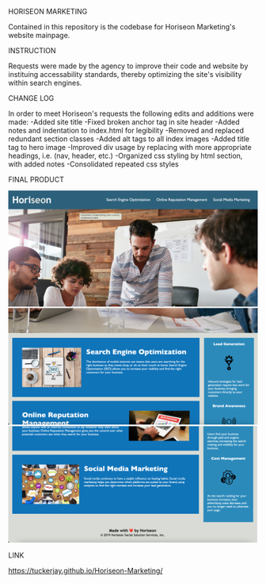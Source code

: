 HORISEON MARKETING

Contained in this repository is the codebase for Horiseon Marketing's website mainpage.


INSTRUCTION

Requests were made by the agency to improve their code and website by instituing accessability standards, thereby optimizing the site's visibility within search engines.


CHANGE LOG

In order to meet Horiseon's requests the following edits and additions were made: 
    -Added site title 
    -Fixed broken anchor tag in site header 
    -Added notes and indentation to index.html for legibility 
    -Removed and replaced redundant section classes 
    -Added alt tags to all index images 
    -Added title tag to hero image 
    -Improved div usage by replacing with more appropriate headings, i.e. (nav, header, etc.) 
    -Organized css styling by html section, with added notes 
    -Consolidated repeated css styles 


FINAL PRODUCT

![](/assets/images/top-third.png)
![](/assets/images/middle-third.png)
![](/assets/images/bottom-third.png)


LINK

https://tuckerjay.github.io/Horiseon-Marketing/


